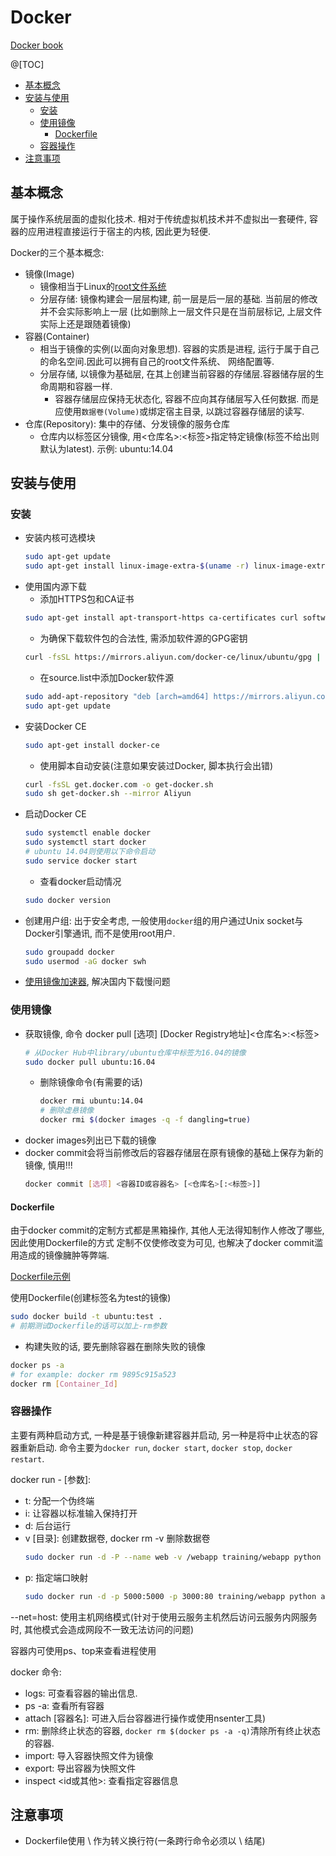 # Docker

[Docker book](docker.pdf)

@[TOC]
- [基本概念](#基本概念)
- [安装与使用](#安装与使用)
    - [安装](#安装)
    - [使用镜像](#使用镜像)
        - [Dockerfile](#Dockerfile)
    - [容器操作](#容器操作)
- [注意事项](#注意事项)

## 基本概念

属于操作系统层面的虚拟化技术. 相对于传统虚拟机技术并不虚拟出一套硬件, 容器的应用进程直接运行于宿主的内核, 因此更为轻便.

Docker的三个基本概念:
- 镜像(Image)
    - 镜像相当于Linux的[root文件系统](https://blog.csdn.net/zuidao3105/article/details/79386874)
    - 分层存储: 镜像构建会一层层构建, 前一层是后一层的基础. 当前层的修改并不会实际影响上一层
    (比如删除上一层文件只是在当前层标记, 上层文件实际上还是跟随着镜像)
- 容器(Container)
    - 相当于镜像的实例(以面向对象思想). 容器的实质是进程, 运行于属于自己的命名空间.因此可以拥有自己的root文件系统、
    网络配置等.
    - 分层存储, 以镜像为基础层, 在其上创建当前容器的存储层.容器储存层的生命周期和容器一样.
        - 容器存储层应保持无状态化, 容器不应向其存储层写入任何数据. 而是应使用`数据卷(Volume)`或绑定宿主目录, 
        以跳过容器存储层的读写.
- 仓库(Repository): 集中的存储、分发镜像的服务仓库
    - 仓库内以标签区分镜像, 用<仓库名>:<标签>指定特定镜像(标签不给出则默认为latest). 示例: ubuntu:14.04
    

## 安装与使用

### 安装

- 安装内核可选模块
    ```bash
    sudo apt-get update
    sudo apt-get install linux-image-extra-$(uname -r) linux-image-extra-virtual
    ```
- 使用国内源下载
    - 添加HTTPS包和CA证书
    ```bash
    sudo apt-get install apt-transport-https ca-certificates curl software-properties-common
    ```
    - 为确保下载软件包的合法性, 需添加软件源的GPG密钥
    ```bash
    curl -fsSL https://mirrors.aliyun.com/docker-ce/linux/ubuntu/gpg | sudo apt-key add -
    ```
    - 在source.list中添加Docker软件源
    ```bash
    sudo add-apt-repository "deb [arch=amd64] https://mirrors.aliyun.com/docker-ce/linux/ubuntu $(lsb_release -cs) stable"
    sudo apt-get update
    ```
- 安装Docker CE
    ```bash
    sudo apt-get install docker-ce
    ```
   - 使用脚本自动安装(注意如果安装过Docker, 脚本执行会出错)
   ```bash
   curl -fsSL get.docker.com -o get-docker.sh
   sudo sh get-docker.sh --mirror Aliyun
   ```
- 启动Docker CE
    ```bash
    sudo systemctl enable docker
    sudo systemctl start docker
    # ubuntu 14.04则使用以下命令启动  
    sudo service docker start
    ```
    - 查看docker启动情况
    ```bash
    sudo docker version
    ```
- 创建用户组: 出于安全考虑, 一般使用`docker`组的用户通过Unix socket与Docker引擎通讯, 而不是使用root用户.
    ```bash
    sudo groupadd docker
    sudo usermod -aG docker swh
    ```
- [使用镜像加速器](https://docs.docker.com/registry/recipes/mirror/#use-case-the-china-registry-mirror), 
解决国内下载慢问题


### 使用镜像

- 获取镜像, 命令 docker pull [选项] [Docker Registry地址]<仓库名>:<标签>
    ```bash
    # 从Docker Hub中library/ubuntu仓库中标签为16.04的镜像
    sudo docker pull ubuntu:16.04
    ```
    - 删除镜像命令(有需要的话)
        ```bash
        docker rmi ubuntu:14.04
        # 删除虚悬镜像
        docker rmi $(docker images -q -f dangling=true)
        ```
- docker images列出已下载的镜像
- docker commit会将当前修改后的容器存储层在原有镜像的基础上保存为新的镜像, 慎用!!!
    ```bash
    docker commit [选项] <容器ID或容器名> [<仓库名>[:<标签>]]
    ```
    
#### Dockerfile

由于docker commit的定制方式都是黑箱操作, 其他人无法得知制作人修改了哪些, 因此使用Dockerfile的方式
定制不仅使修改变为可见, 也解决了docker commit滥用造成的镜像臃肿等弊端.

[Dockerfile示例](../Dockerfile)

使用Dockerfile(创建标签名为test的镜像)
```bash
sudo docker build -t ubuntu:test .
# 前期测试Dockerfile的话可以加上-rm参数
```
- 构建失败的话, 要先删除容器在删除失败的镜像
```bash
docker ps -a
# for example: docker rm 9895c915a523
docker rm [Container_Id]
```

### 容器操作

主要有两种启动方式, 一种是基于镜像新建容器并启动, 另一种是将中止状态的容器重新启动.
命令主要为`docker run`, `docker start`, `docker stop`, `docker restart`.

docker run - [参数]:
- t: 分配一个伪终端
- i: 让容器以标准输入保持打开
- d: 后台运行
- v [目录]: 创建数据卷, docker rm -v 删除数据卷
    ```bash
    sudo docker run -d -P --name web -v /webapp training/webapp python app.py
    ```
- p: 指定端口映射
    ```bash
    sudo docker run -d -p 5000:5000 -p 3000:80 training/webapp python app.py
    ```
--net=host: 使用主机网络模式(针对于使用云服务主机然后访问云服务内网服务时, 其他模式会造成网段不一致无法访问的问题)

容器内可使用ps、top来查看进程使用

docker 命令:
- logs: 可查看容器的输出信息.
- ps -a: 查看所有容器
- attach [容器名]: 可进入后台容器进行操作或使用nsenter工具)
- rm: 删除终止状态的容器, `docker rm $(docker ps -a -q)`清除所有终止状态的容器.
- import: 导入容器快照文件为镜像
- export: 导出容器为快照文件
- inspect <id或其他>: 查看指定容器信息

## 注意事项

- Dockerfile使用 \ 作为转义换行符(一条跨行命令必须以 \ 结尾)